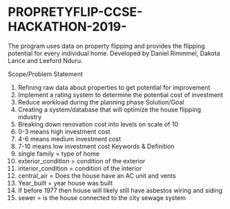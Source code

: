 # PROPRETYFLIP-CCSE-HACKATHON-2019-
The program uses data on property flipping and provides the flipping potential for every individual home.
Developed by Daniel Rimmmel, Dakota Lance and Leeford Nduru.

Scope/Problem Statement
  1. Refining raw data about properties to get potential for improvement
  2. Implement a rating system to determine the potential cost of investment
  3. Reduce workload during the planning phase
Solution/Goal
  1. Creating a system/database that will optimize the house flipping industry
  2. Breaking down renovation cost into levels on scale of 10
  3. 0-3 means high investment cost
  4. 4-6 means medium investment cost
  5. 7-10 means low investment cost
Keywords &  Definition
  1. single family = type of home
  2. exterior_condition = condition of the exterior
  3. interior_condition = condition of the interior
  4. central_air = Does the house have an AC unit and vents
  5. Year_built = year house was built
  6. If before 1977 then house will likely still have asbestos wiring and siding
  7. sewer = is the house connected to the city sewage system



